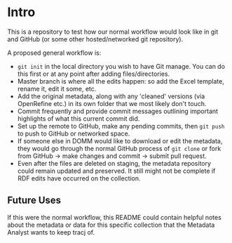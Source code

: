 # Intro

This is a repository to test how our normal workflow would look like in git and GitHub (or some other hosted/networked git repository).  

A proposed general workflow is:  
+ `git init` in the local directory you wish to have Git manage. You can do this first or at any point after adding files/directories.
+ Master branch is where all the edits happen: so add the Excel template, rename it, edit it some, etc.  
+ Add the original metadata, along with any 'cleaned' versions (via OpenRefine etc.) in its own folder that we most likely don't touch.  
+ Commit frequently and provide commit messages outlining important highlights of what this current commit did.
+ Set up the remote to GitHub, make any pending commits, then `git push` to push to GitHub or networked space.    
+ If someone else in DOMM would like to download or edit the metadata, they would go through the normal GitHub process of `git clone` or fork from GitHub -> make changes and commit -> submit pull request.
+ Even after the files are deleted on staging, the metadata repository could remain updated and preserved. It still might not be complete if RDF edits have occurred on the collection.

## Future Uses

If this were the normal workflow, this README could contain helpful notes about the metadata or data for this specific collection that the Metadata Analyst wants to keep tracj of. 
